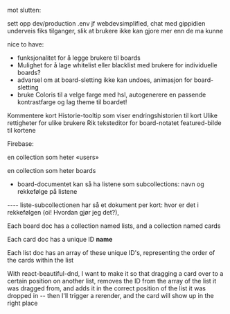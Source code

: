 

mot slutten:

sett opp dev/production .env jf webdevsimplified, chat med gippidien underveis
fiks tilganger, slik at brukere ikke kan gjore mer enn de ma kunne



nice to have:
- funksjonalitet for å legge brukere til boards
- Mulighet for å lage whitelist eller blacklist med brukere for individuelle boards?
- advarsel om at board-sletting ikke kan undoes, animasjon for board-sletting
- bruke Coloris til a velge farge med hsl, autogenerere en passende kontrastfarge og lag theme til boardet!

Kommentere kort
Historie-tooltip som viser endringshistorien til kort
Ulike rettigheter for ulike brukere
Rik teksteditor for board-notatet
featured-bilde til kortene



Firebase:

en collection som heter «users»

en collection som heter boards

- board-documentet kan så ha listene som subcollections: navn og rekkefølge på listene

---- liste-subcollectionen har så et dokument per kort: hvor er det i rekkefølgen (oi! Hvordan gjør jeg det?), 

Each board doc has a collection named lists, and a collection named cards

Each card doc has a unique ID __name__

Each list doc has an array of these unique ID's, representing the order of the cards within the list

With react-beautiful-dnd, I want to make it so that dragging a card over to a certain position on another list, removes the ID from the array of the list it was dragged from, and adds it in the correct position of the list it was dropped in -- then I'll trigger a rerender, and the card will show up in the right place